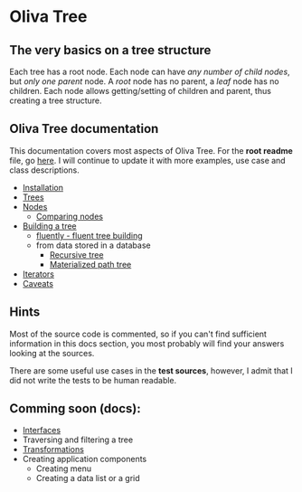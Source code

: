 # Oliva Tree

## The very basics on a tree structure

Each tree has a root node.
Each node can have *any number of child nodes*, but *only one parent* node. A *root* node has no parent, a *leaf* node has no children.
Each node allows getting/setting of children and parent, thus creating a tree structure.


## Oliva Tree documentation

This documentation covers most aspects of Oliva Tree.
For the **root readme** file, go [here](../README.md).
I will continue to update it with more examples, use case and class descriptions.


* [Installation](installation.md)
* [Trees](trees.md)
* [Nodes](nodes.md)
	* [Comparing nodes](comparing.md)
* [Building a tree](building.md)
	* [fluently - fluent tree building](fluent.md)
	* from data stored in a database
		* [Recursive tree](recursive.md)
		* [Materialized path tree](materialized.md)
* [Iterators](iterators.md)
* [Caveats](caveats.md)


## Hints

Most of the source code is commented, so if you can't find sufficient information in this docs section,
you most probably will find your answers looking at the sources.

There are some useful use cases in the **test sources**,
however, I admit that I did not write the tests to be human readable.


## Comming soon (docs):

* [Interfaces](interfaces.md)
* Traversing and filtering a tree
* [Transformations](transformations.md)
* Creating application components
	* Creating menu
	* Creating a data list or a grid
